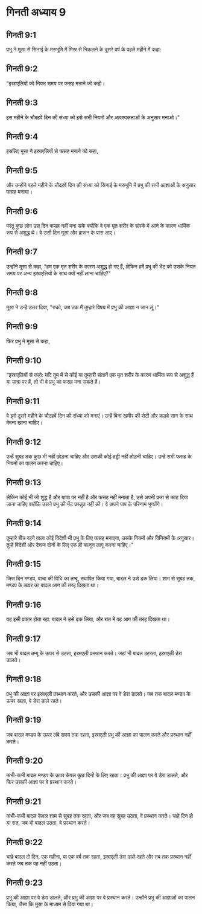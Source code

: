 # गिनती अध्याय 9

## गिनती 9:1
प्रभु ने मूसा से सिनाई के मरुभूमि में मिस्र से निकलने के दूसरे वर्ष के पहले महीने में कहा:

## गिनती 9:2
"इस्राएलियों को नियत समय पर फसह मनाने को कहो।

## गिनती 9:3
इस महीने के चौदहवें दिन की संध्या को इसे सभी नियमों और आवश्यकताओं के अनुसार मनाओ।"

## गिनती 9:4
इसलिए मूसा ने इस्राएलियों से फसह मनाने को कहा,

## गिनती 9:5
और उन्होंने पहले महीने के चौदहवें दिन की संध्या को सिनाई के मरुभूमि में प्रभु की सभी आज्ञाओं के अनुसार फसह मनाया।

## गिनती 9:6
परंतु कुछ लोग उस दिन फसह नहीं मना सके क्योंकि वे एक मृत शरीर के संपर्क में आने के कारण धार्मिक रूप से अशुद्ध थे। वे उसी दिन मूसा और हारून के पास आए।

## गिनती 9:7
उन्होंने मूसा से कहा, "हम एक मृत शरीर के कारण अशुद्ध हो गए हैं, लेकिन हमें प्रभु की भेंट को उसके नियत समय पर अन्य इस्राएलियों के साथ क्यों नहीं लाना चाहिए?"

## गिनती 9:8
मूसा ने उन्हें उत्तर दिया, "रुको, जब तक मैं तुम्हारे विषय में प्रभु की आज्ञा न जान लूं।"

## गिनती 9:9
फिर प्रभु ने मूसा से कहा,

## गिनती 9:10
"इस्राएलियों से कहो: यदि तुम में से कोई या तुम्हारी संतानें एक मृत शरीर के कारण धार्मिक रूप से अशुद्ध हैं या यात्रा पर हैं, तो भी वे प्रभु का फसह मना सकते हैं।

## गिनती 9:11
वे इसे दूसरे महीने के चौदहवें दिन की संध्या को मनाएं। उन्हें बिना खमीर की रोटी और कड़वे साग के साथ मेमना खाना चाहिए।

## गिनती 9:12
उन्हें सुबह तक कुछ भी नहीं छोड़ना चाहिए और उसकी कोई हड्डी नहीं तोड़नी चाहिए। उन्हें सभी फसह के नियमों का पालन करना चाहिए।

## गिनती 9:13
लेकिन कोई भी जो शुद्ध है और यात्रा पर नहीं है और फसह नहीं मनाता है, उसे अपनी प्रजा से काट दिया जाना चाहिए क्योंकि उसने प्रभु की भेंट प्रस्तुत नहीं की। वे अपने पाप के परिणाम भुगतेंगे।

## गिनती 9:14
तुम्हारे बीच रहने वाला कोई विदेशी भी प्रभु के लिए फसह मनाएगा, उसके नियमों और विनियमों के अनुसार। तुम्हें विदेशी और देशज दोनों के लिए एक ही कानून लागू करना चाहिए।"

## गिनती 9:15
जिस दिन मण्डप, वाचा की विधि का तम्बू, स्थापित किया गया, बादल ने उसे ढक लिया। शाम से सुबह तक, मण्डप के ऊपर का बादल आग की तरह दिखता था।

## गिनती 9:16
यह इसी प्रकार होता रहा: बादल ने उसे ढक लिया, और रात में वह आग की तरह दिखता था।

## गिनती 9:17
जब भी बादल तम्बू के ऊपर से उठता, इस्राएली प्रस्थान करते। जहां भी बादल ठहरता, इस्राएली डेरा डालते।

## गिनती 9:18
प्रभु की आज्ञा पर इस्राएली प्रस्थान करते, और उसकी आज्ञा पर वे डेरा डालते। जब तक बादल मण्डप के ऊपर रहता, वे डेरा डाले रहते।

## गिनती 9:19
जब बादल मण्डप के ऊपर लंबे समय तक रहता, इस्राएली प्रभु की आज्ञा का पालन करते और प्रस्थान नहीं करते।

## गिनती 9:20
कभी-कभी बादल मण्डप के ऊपर केवल कुछ दिनों के लिए रहता। प्रभु की आज्ञा पर वे डेरा डालते, और फिर उसकी आज्ञा पर वे प्रस्थान करते।

## गिनती 9:21
कभी-कभी बादल केवल शाम से सुबह तक रहता, और जब वह सुबह उठता, वे प्रस्थान करते। चाहे दिन हो या रात, जब भी बादल उठता, वे प्रस्थान करते।

## गिनती 9:22
चाहे बादल दो दिन, एक महीना, या एक वर्ष तक रहता, इस्राएली डेरा डाले रहते और तब तक प्रस्थान नहीं करते जब तक वह नहीं उठता।

## गिनती 9:23
प्रभु की आज्ञा पर वे डेरा डालते, और प्रभु की आज्ञा पर वे प्रस्थान करते। उन्होंने प्रभु की आज्ञाओं का पालन किया, जैसा कि मूसा के माध्यम से दिया गया था।
